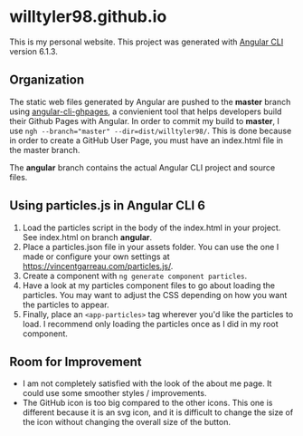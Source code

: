 # willtyler98.github.io

This is my personal website. This project was generated with [Angular CLI](https://github.com/angular/angular-cli) version 6.1.3.

## Organization

The static web files generated by Angular are pushed to the **master** branch using [angular-cli-ghpages](https://github.com/angular-schule/angular-cli-ghpages), a convienient tool that helps developers build their Github Pages with Angular. In order to commit my build to **master**, I use `ngh --branch="master" --dir=dist/willtyler98/`. This is done because in order to create a GitHub User Page, you must have an index.html file in the master branch.

The **angular** branch contains the actual Angular CLI project and source files.

## Using particles.js in Angular CLI 6

1. Load the particles script in the body of the index.html in your project. See index.html on branch **angular**.
2. Place a particles.json file in your assets folder. You can use the one I made or configure your own settings at <https://vincentgarreau.com/particles.js/>.
3. Create a component with `ng generate component particles`.
4. Have a look at my particles component files to go about loading the particles. You may want to adjust the CSS depending on how you want the particles to appear.
5. Finally, place an `<app-particles>` tag wherever you'd like the particles to load. I recommend only loading the particles once as I did in my root component.

## Room for Improvement

* I am not completely satisfied with the look of the about me page. It could use some smoother styles / improvements.
* The GitHub icon is too big compared to the other icons. This one is different because it is an svg icon, and it is difficult to change the size of the icon without changing the overall size of the button.